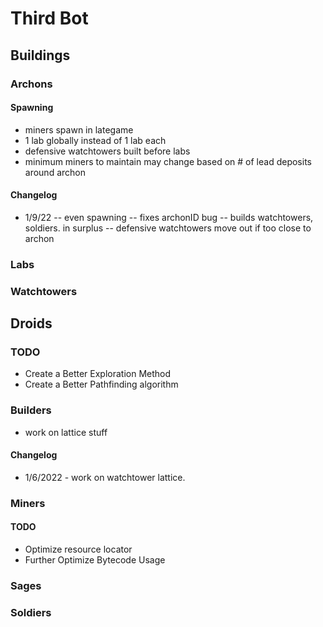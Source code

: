 # Third Bot

## Buildings
### Archons
#### Spawning
- miners spawn in lategame
- 1 lab globally instead of 1 lab each
- defensive watchtowers built before labs
- minimum miners to maintain may change based on # of lead deposits around archon

#### Changelog
- 1/9/22
-- even spawning
-- fixes archonID bug
-- builds watchtowers, soldiers. in surplus 
-- defensive watchtowers move out if too close to archon


### Labs
### Watchtowers
## Droids
### TODO
- Create a Better Exploration Method
- Create a Better Pathfinding algorithm
### Builders
- work on lattice stuff
#### Changelog
- 1/6/2022 - work on watchtower lattice.
### Miners
#### TODO
- Optimize resource locator
- Further Optimize Bytecode Usage
### Sages
### Soldiers
